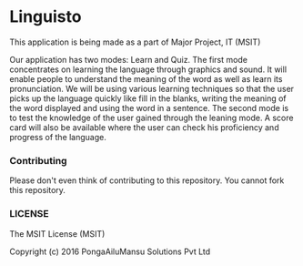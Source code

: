 # Linguisto
This application is being made as a part of Major Project, IT (MSIT) 

Our application has two modes: Learn and Quiz. The first mode concentrates on learning the language through graphics and sound. It will enable people to understand the meaning of the word as well as learn its pronunciation. We will be using various learning techniques so that the user picks up the language quickly like fill in the blanks, writing the meaning of the word displayed and using the word in a sentence. The second mode is to test the knowledge of the user gained through the leaning mode. A score card will also be available where the user can check his proficiency and progress of the language. 

### Contributing
Please don't even think of contributing to this repository.
You cannot fork this repository.

### LICENSE

The MSIT License (MSIT)

Copyright (c) 2016 PongaAiluMansu Solutions Pvt Ltd